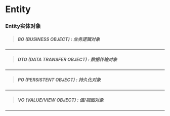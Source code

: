 # Entity


### Entity实体对象

>##### BO (BUSINESS OBJECT) : 业务逻辑对象
---
>##### DTO (DATA TRANSFER OBJECT) : 数据传输对象
---
>##### PO (PERSISTENT OBJECT) : 持久化对象
---
>##### VO (VALUE/VIEW OBJECT) : 值/视图对象
---
